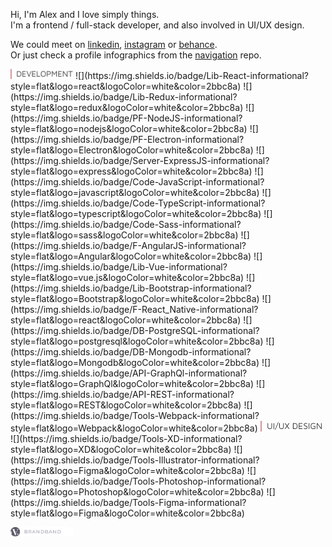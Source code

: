 Hi, I'm Alex and I love simply things.  
I'm a frontend / full-stack developer, and also involved in UI/UX design.  

We could meet on [linkedin], [instagram] or [behance].  
Or just check a profile infographics from the [navigation] repo.  
 
<img width="100px" src = "https://raw.githubusercontent.com/hadabr/hadabr/master/assets/DEVELOPMENT.png"/>
![](https://img.shields.io/badge/Lib-React-informational?style=flat&logo=react&logoColor=white&color=2bbc8a)
![](https://img.shields.io/badge/Lib-Redux-informational?style=flat&logo=redux&logoColor=white&color=2bbc8a)
![](https://img.shields.io/badge/PF-NodeJS-informational?style=flat&logo=nodejs&logoColor=white&color=2bbc8a)
![](https://img.shields.io/badge/PF-Electron-informational?style=flat&logo=Electron&logoColor=white&color=2bbc8a)
![](https://img.shields.io/badge/Server-ExpressJS-informational?style=flat&logo=express&logoColor=white&color=2bbc8a)
![](https://img.shields.io/badge/Code-JavaScript-informational?style=flat&logo=javascript&logoColor=white&color=2bbc8a)
![](https://img.shields.io/badge/Code-TypeScript-informational?style=flat&logo=typescript&logoColor=white&color=2bbc8a)
![](https://img.shields.io/badge/Code-Sass-informational?style=flat&logo=sass&logoColor=white&color=2bbc8a)
![](https://img.shields.io/badge/F-AngularJS-informational?style=flat&logo=Angular&logoColor=white&color=2bbc8a)
![](https://img.shields.io/badge/Lib-Vue-informational?style=flat&logo=vue.js&logoColor=white&color=2bbc8a)
![](https://img.shields.io/badge/Lib-Bootstrap-informational?style=flat&logo=Bootstrap&logoColor=white&color=2bbc8a)
![](https://img.shields.io/badge/F-React_Native-informational?style=flat&logo=react&logoColor=white&color=2bbc8a)
![](https://img.shields.io/badge/DB-PostgreSQL-informational?style=flat&logo=postgresql&logoColor=white&color=2bbc8a)
![](https://img.shields.io/badge/DB-Mongodb-informational?style=flat&logo=Mongodb&logoColor=white&color=2bbc8a)
![](https://img.shields.io/badge/API-GraphQl-informational?style=flat&logo=GraphQl&logoColor=white&color=2bbc8a)
![](https://img.shields.io/badge/API-REST-informational?style=flat&logo=REST&logoColor=white&color=2bbc8a)
![](https://img.shields.io/badge/Tools-Webpack-informational?style=flat&logo=Webpack&logoColor=white&color=2bbc8a)  
<img width="100px" src = "https://raw.githubusercontent.com/hadabr/hadabr/master/assets/ui-design.png"/>    
![](https://img.shields.io/badge/Tools-XD-informational?style=flat&logo=XD&logoColor=white&color=2bbc8a)
![](https://img.shields.io/badge/Tools-Illustrator-informational?style=flat&logo=Figma&logoColor=white&color=2bbc8a)
![](https://img.shields.io/badge/Tools-Photoshop-informational?style=flat&logo=Photoshop&logoColor=white&color=2bbc8a)
![](https://img.shields.io/badge/Tools-Figma-informational?style=flat&logo=Figma&logoColor=white&color=2bbc8a)  

[<img width="100px" src = "https://raw.githubusercontent.com/hadabr/hadabr/master/assets/brandband.png"/>](brandband.io)   




   [linkedin]: <http://angularjs.org>
   [instagram]: <https://www.instagram.com/pockethabr>
   [behance]: <https://www.behance.net/alexdovghi6c9c>
   [navigation]: <https://github.com/hadabr/navigation>